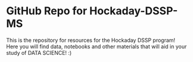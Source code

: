 # GitHub Repo for Hockaday-DSSP-MS
This is the repository for resources for the Hockaday DSSP program!  
Here you will find data, notebooks and other materials that will aid in your study of DATA SCIENCE! :) 
